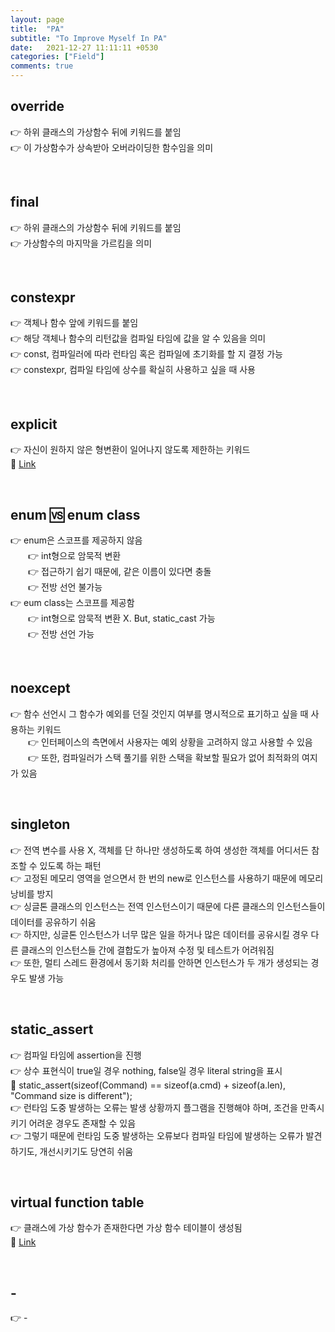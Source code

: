 ```yaml
---
layout: page
title:  "PA"
subtitle: "To Improve Myself In PA"
date:   2021-12-27 11:11:11 +0530
categories: ["Field"]
comments: true
---
```

## override
👉 하위 클래스의 가상함수 뒤에 키워드를 붙임  
👉 이 가상함수가 상속받아 오버라이딩한 함수임을 의미  

<br>

## final
👉 하위 클래스의 가상함수 뒤에 키워드를 붙임  
👉 가상함수의 마지막을 가르킴을 의미  

<br>

## constexpr
👉 객체나 함수 앞에 키워드를 붙임  
👉 해당 객체나 함수의 리턴값을 컴파일 타임에 값을 알 수 있음을 의미    
👉 const, 컴파일러에 따라 런타임 혹은 컴파일에 초기화를 할 지 결정 가능  
👉 constexpr, 컴파일 타임에 상수를 확실히 사용하고 싶을 때 사용  

<br>

## explicit
👉 자신이 원하지 않은 형변환이 일어나지 않도록 제한하는 키워드  
👋 [Link][Link1]  

<br>

## enum 🆚 enum class
👉 enum은 스코프를 제공하지 않음  
　　👉 int형으로 암묵적 변환  
　　👉 접근하기 쉽기 때문에, 같은 이름이 있다면 충돌  
　　👉 전방 선언 불가능  
👉 eum class는 스코프를 제공함  
　　👉 int형으로 암묵적 변환 X. But, static_cast 가능  
　　👉 전방 선언 가능  

<br>

## noexcept
👉 함수 선언시 그 함수가 예외를 던질 것인지 여부를 명시적으로 표기하고 싶을 때 사용하는 키워드  
　　👉 인터페이스의 측면에서 사용자는 예외 상황을 고려하지 않고 사용할 수 있음  
　　👉 또한, 컴파일러가 스택 풀기를 위한 스택을 확보할 필요가 없어 최적화의 여지가 있음  

<br>

## singleton
👉 전역 변수를 사용 X, 객체를 단 하나만 생성하도록 하여 생성한 객체를 어디서든 참조할 수 있도록 하는 패턴  
👉 고정된 메모리 영역을 얻으면서 한 번의 new로 인스턴스를 사용하기 때문에 메모리 낭비를 방지  
👉 싱글톤 클래스의 인스턴스는 전역 인스턴스이기 때문에 다른 클래스의 인스턴스들이 데이터를 공유하기 쉬움  
👉 하지만, 싱글톤 인스턴스가 너무 많은 일을 하거나 많은 데이터를 공유시킬 경우 다른 클래스의 인스턴스들 간에 결합도가 높아져 수정 및 테스트가 어려워짐  
👉 또한, 멀티 스레드 환경에서 동기화 처리를 안하면 인스턴스가 두 개가 생성되는 경우도 발생 가능  

<br>

## static_assert
👉 컴파일 타임에 assertion을 진행  
👉 상수 표현식이 true일 경우 nothing, false일 경우 literal string을 표시  
👋 static_assert(sizeof(Command) == sizeof(a.cmd) + sizeof(a.len), "Command size is different");  
👉 런타임 도중 발생하는 오류는 발생 상황까지 플그램을 진행해야 하며, 조건을 만족시키기 어려운 경우도 존재할 수 있음  
👉 그렇기 때문에 런타임 도중 발생하는 오류보다 컴파일 타임에 발생하는 오류가 발견하기도, 개선시키기도 당연히 쉬움  

<br>

## virtual function table
👉 클래스에 가상 함수가 존재한다면 가상 함수 테이블이 생성됨  
👋 [Link][Link2]  

<br>

## -
👉 -   

<br>
<br>

<script src="https://utteranc.es/client.js"
        repo="DCherish/DCherish.github.io"
        issue-term="pathname"
        theme="boxy-light"
        crossorigin="anonymous"
        async>
</script>

[Link1]: https://dydtjr1128.github.io/cpp/2019/07/13/Cpp-explicit-keyowrd.html
[Link2]: https://musket-ade.tistory.com/entry/C-%EA%B0%80%EC%83%81%ED%95%A8%EC%88%98-%ED%85%8C%EC%9D%B4%EB%B8%94-V-Table
